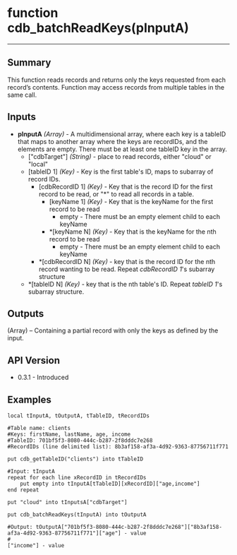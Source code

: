 # function cdb_batchReadKeys(pInputA)
---
## Summary
This function reads records and returns only the keys requested from each record’s contents. Function may access records from multiple tables in the same call.

## Inputs
* **pInputA** *(Array)* - A multidimensional array, where each key is a tableID that maps to another array where the keys are recordIDs, and the elements are empty. There must be at least one tableID key in the array.
	* ["cdbTarget"] *(String)* - place to read records, either "cloud" or "local"
    * [tableID 1] *(Key)* - Key is the first table's ID, maps to subarray of record IDs.
    	* [cdbRecordID 1] *(Key)* - Key that is the record ID for the first record to be read, or "*" to read all records in a table.
	    	* [keyName 1] *(Key)* - Key that is the keyName for the first record to be read
				* empty - There must be an empty element child to each keyName
			* *[keyName N] *(Key)* - Key that is the keyName for the nth record to be read
				* empty - There must be an empty element child to each keyName
    	* *[cdbRecordID N] *(Key)* - key that is the record ID for the nth record wanting to be read. Repeat *cdbRecordID 1*'s subarray structure
    * *[tableID N] *(Key)* - key that is the nth table's ID. Repeat *tableID 1*'s subarray structure.


## Outputs
(Array) – Containing a partial record with only the keys as defined by the input. 

## API Version
* 0.3.1 - Introduced

## Examples
```
local tInputA, tOutputA, tTableID, tRecordIDs

#Table name: clients
#Keys: firstName, lastName, age, income
#TableID: 701bf5f3-8080-444c-b287-2f8dddc7e268
#RecordIDs (line delimited list): 8b3af158-af3a-4d92-9363-87756711f771

put cdb_getTableID("clients") into tTableID

#Input: tInputA
repeat for each line xRecordID in tRecordIDs
	put empty into tInputA[tTableID][xRecordID]["age,income"]
end repeat

put "cloud" into tInputsA["cdbTarget"]
     
put cdb_batchReadKeys(tInputA) into tOutputA

#Output: tOutputA["701bf5f3-8080-444c-b287-2f8dddc7e268"]["8b3af158-af3a-4d92-9363-87756711f771"]["age"] - value
#												                                              ["income"] - value
							  
```
